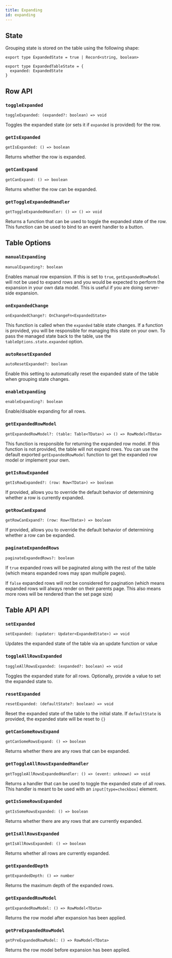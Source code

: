 ```yaml
---
title: Expanding
id: expanding
---
```


## State

Grouping state is stored on the table using the following shape:

```tsx
export type ExpandedState = true | Record<string, boolean>

export type ExpandedTableState = {
  expanded: ExpandedState
}
```

## Row API

### `toggleExpanded`

```tsx
toggleExpanded: (expanded?: boolean) => void
```

Toggles the expanded state (or sets it if `expanded` is provided) for the row.

### `getIsExpanded`

```tsx
getIsExpanded: () => boolean
```

Returns whether the row is expanded.

### `getCanExpand`

```tsx
getCanExpand: () => boolean
```

Returns whether the row can be expanded.

### `getToggleExpandedHandler`

```tsx
getToggleExpandedHandler: () => () => void
```

Returns a function that can be used to toggle the expanded state of the row. This function can be used to bind to an event handler to a button.

## Table Options

### `manualExpanding`

```tsx
manualExpanding?: boolean
```

Enables manual row expansion. If this is set to `true`, `getExpandedRowModel` will not be used to expand rows and you would be expected to perform the expansion in your own data model. This is useful if you are doing server-side expansion.

### `onExpandedChange`

```tsx
onExpandedChange?: OnChangeFn<ExpandedState>
```

This function is called when the `expanded` table state changes. If a function is provided, you will be responsible for managing this state on your own. To pass the managed state back to the table, use the `tableOptions.state.expanded` option.

### `autoResetExpanded`

```tsx
autoResetExpanded?: boolean
```

Enable this setting to automatically reset the expanded state of the table when grouping state changes.

### `enableExpanding`

```tsx
enableExpanding?: boolean
```

Enable/disable expanding for all rows.

### `getExpandedRowModel`

```tsx
getExpandedRowModel?: (table: Table<TData>) => () => RowModel<TData>
```

This function is responsible for returning the expanded row model. If this function is not provided, the table will not expand rows. You can use the default exported `getExpandedRowModel` function to get the expanded row model or implement your own.

### `getIsRowExpanded`

```tsx
getIsRowExpanded?: (row: Row<TData>) => boolean
```

If provided, allows you to override the default behavior of determining whether a row is currently expanded.

### `getRowCanExpand`

```tsx
getRowCanExpand?: (row: Row<TData>) => boolean
```

If provided, allows you to override the default behavior of determining whether a row can be expanded.

### `paginateExpandedRows`

```tsx
paginateExpandedRows?: boolean
```

If `true` expanded rows will be paginated along with the rest of the table (which means expanded rows may span multiple pages).

If `false` expanded rows will not be considered for pagination (which means expanded rows will always render on their parents page. This also means more rows will be rendered than the set page size)

## Table API API

### `setExpanded`

```tsx
setExpanded: (updater: Updater<ExpandedState>) => void
```

Updates the expanded state of the table via an update function or value

### `toggleAllRowsExpanded`

```tsx
toggleAllRowsExpanded: (expanded?: boolean) => void
```

Toggles the expanded state for all rows. Optionally, provide a value to set the expanded state to.

### `resetExpanded`

```tsx
resetExpanded: (defaultState?: boolean) => void
```

Reset the expanded state of the table to the initial state. If `defaultState` is provided, the expanded state will be reset to `{}`

### `getCanSomeRowsExpand`

```tsx
getCanSomeRowsExpand: () => boolean
```

Returns whether there are any rows that can be expanded.

### `getToggleAllRowsExpandedHandler`

```tsx
getToggleAllRowsExpandedHandler: () => (event: unknown) => void
```

Returns a handler that can be used to toggle the expanded state of all rows. This handler is meant to be used with an `input[type=checkbox]` element.

### `getIsSomeRowsExpanded`

```tsx
getIsSomeRowsExpanded: () => boolean
```

Returns whether there are any rows that are currently expanded.

### `getIsAllRowsExpanded`

```tsx
getIsAllRowsExpanded: () => boolean
```

Returns whether all rows are currently expanded.

### `getExpandedDepth`

```tsx
getExpandedDepth: () => number
```

Returns the maximum depth of the expanded rows.

### `getExpandedRowModel`

```tsx
getExpandedRowModel: () => RowModel<TData>
```

Returns the row model after expansion has been applied.

### `getPreExpandedRowModel`

```tsx
getPreExpandedRowModel: () => RowModel<TData>
```

Returns the row model before expansion has been applied.
